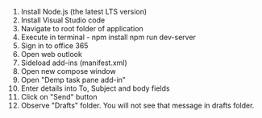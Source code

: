 1. Install Node.js (the latest LTS version)
2. Install Visual Studio code
3. Navigate to root folder of application
4. Execute in terminal - 
        npm install
        npm run dev-server
5. Sign in to office 365
6. Open web outlook
7. Sideload add-ins (manifest.xml)
8. Open new compose window
9. Open "Demp task pane add-in"
10. Enter details into To, Subject and body fields
11. Click on "Send" button
12. Observe "Drafts" folder. You will not see that message in drafts folder.

